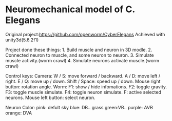 # Neuromechanical model of C. Elegans
Original project:https://github.com/openworm/CyberElegans
Achieved with unity3d(5.6.2f1)

Project done these things:
	1. Build muscle and neuron in 3D modle.
	2. Connected neuron to muscle, and some neuron to neuron.
	3. Simulate muscle activity.(worm crawl)
	4. Simulate neurons activate muscle.(worm crawl)

Control keys:
	Camera:
		W / S: move forward / backward.
		A / D: move left / right.
		E / Q: move up / down.
		Shift / Space: speed up / down.
		Mouse right button: rotation angle.
	Worm:
		F1: show / hide infomations.
		F2: toggle gravity.
		F3: toggle muscle simulate.
		F4: toggle neuron simulate.
		F: active selected neurons.
		Mouse left button: select neuron.

Neuron Color:
	pink:		defult
	sky blue:	DB..
	grass green:VB..
	purple:		AVB
	orange:		DVA